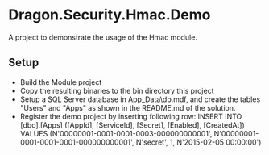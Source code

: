 Dragon.Security.Hmac.Demo
=========================

A project to demonstrate the usage of the Hmac module.


Setup
-----

* Build the Module project
* Copy the resulting binaries to the bin directory this project
* Setup a SQL Server database in App_Data\db.mdf, and create the tables "Users" and "Apps" as shown in the README.md of the solution.
* Register the demo project by inserting following row:
    INSERT INTO [dbo].[Apps] ([AppId], [ServiceId], [Secret], [Enabled], [CreatedAt]) VALUES 
        (N'00000001-0001-0001-0003-000000000001', N'00000001-0001-0001-0001-000000000001', N'secret', 1, N'2015-02-05 00:00:00')